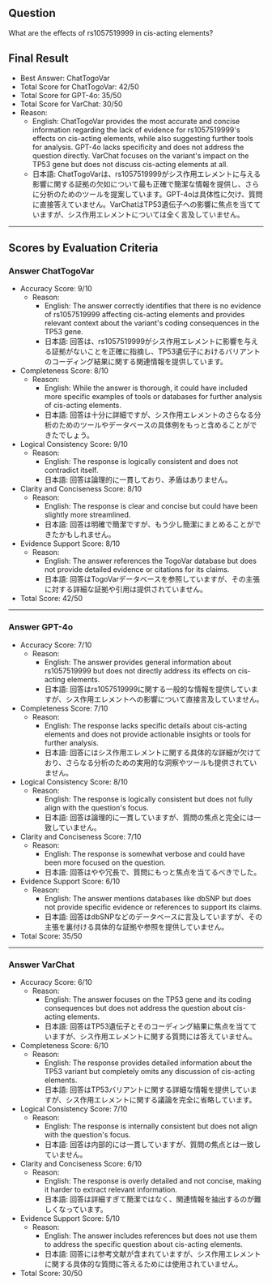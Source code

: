 ## Question

What are the effects of rs1057519999 in cis-acting elements?

## Final Result

- Best Answer: ChatTogoVar
- Total Score for ChatTogoVar: 42/50
- Total Score for GPT-4o: 35/50
- Total Score for VarChat: 30/50
- Reason:
  - English: ChatTogoVar provides the most accurate and concise information regarding the lack of evidence for rs1057519999's effects on cis-acting elements, while also suggesting further tools for analysis. GPT-4o lacks specificity and does not address the question directly. VarChat focuses on the variant's impact on the TP53 gene but does not discuss cis-acting elements at all.
  - 日本語: ChatTogoVarは、rs1057519999がシス作用エレメントに与える影響に関する証拠の欠如について最も正確で簡潔な情報を提供し、さらに分析のためのツールを提案しています。GPT-4oは具体性に欠け、質問に直接答えていません。VarChatはTP53遺伝子への影響に焦点を当てていますが、シス作用エレメントについては全く言及していません。

---

## Scores by Evaluation Criteria

### Answer ChatTogoVar
- Accuracy Score: 9/10
  - Reason: 
    - English: The answer correctly identifies that there is no evidence of rs1057519999 affecting cis-acting elements and provides relevant context about the variant's coding consequences in the TP53 gene.
    - 日本語: 回答は、rs1057519999がシス作用エレメントに影響を与える証拠がないことを正確に指摘し、TP53遺伝子におけるバリアントのコーディング結果に関する関連情報を提供しています。
- Completeness Score: 8/10
  - Reason: 
    - English: While the answer is thorough, it could have included more specific examples of tools or databases for further analysis of cis-acting elements.
    - 日本語: 回答は十分に詳細ですが、シス作用エレメントのさらなる分析のためのツールやデータベースの具体例をもっと含めることができたでしょう。
- Logical Consistency Score: 9/10
  - Reason: 
    - English: The response is logically consistent and does not contradict itself.
    - 日本語: 回答は論理的に一貫しており、矛盾はありません。
- Clarity and Conciseness Score: 8/10
  - Reason: 
    - English: The response is clear and concise but could have been slightly more streamlined.
    - 日本語: 回答は明確で簡潔ですが、もう少し簡潔にまとめることができたかもしれません。
- Evidence Support Score: 8/10
  - Reason: 
    - English: The answer references the TogoVar database but does not provide detailed evidence or citations for its claims.
    - 日本語: 回答はTogoVarデータベースを参照していますが、その主張に対する詳細な証拠や引用は提供されていません。
- Total Score: 42/50

---

### Answer GPT-4o
- Accuracy Score: 7/10
  - Reason: 
    - English: The answer provides general information about rs1057519999 but does not directly address its effects on cis-acting elements.
    - 日本語: 回答はrs1057519999に関する一般的な情報を提供していますが、シス作用エレメントへの影響について直接言及していません。
- Completeness Score: 7/10
  - Reason: 
    - English: The response lacks specific details about cis-acting elements and does not provide actionable insights or tools for further analysis.
    - 日本語: 回答にはシス作用エレメントに関する具体的な詳細が欠けており、さらなる分析のための実用的な洞察やツールも提供されていません。
- Logical Consistency Score: 8/10
  - Reason: 
    - English: The response is logically consistent but does not fully align with the question's focus.
    - 日本語: 回答は論理的に一貫していますが、質問の焦点と完全には一致していません。
- Clarity and Conciseness Score: 7/10
  - Reason: 
    - English: The response is somewhat verbose and could have been more focused on the question.
    - 日本語: 回答はやや冗長で、質問にもっと焦点を当てるべきでした。
- Evidence Support Score: 6/10
  - Reason: 
    - English: The answer mentions databases like dbSNP but does not provide specific evidence or references to support its claims.
    - 日本語: 回答はdbSNPなどのデータベースに言及していますが、その主張を裏付ける具体的な証拠や参照を提供していません。
- Total Score: 35/50

---

### Answer VarChat
- Accuracy Score: 6/10
  - Reason: 
    - English: The answer focuses on the TP53 gene and its coding consequences but does not address the question about cis-acting elements.
    - 日本語: 回答はTP53遺伝子とそのコーディング結果に焦点を当てていますが、シス作用エレメントに関する質問には答えていません。
- Completeness Score: 6/10
  - Reason: 
    - English: The response provides detailed information about the TP53 variant but completely omits any discussion of cis-acting elements.
    - 日本語: 回答はTP53バリアントに関する詳細な情報を提供していますが、シス作用エレメントに関する議論を完全に省略しています。
- Logical Consistency Score: 7/10
  - Reason: 
    - English: The response is internally consistent but does not align with the question's focus.
    - 日本語: 回答は内部的には一貫していますが、質問の焦点とは一致していません。
- Clarity and Conciseness Score: 6/10
  - Reason: 
    - English: The response is overly detailed and not concise, making it harder to extract relevant information.
    - 日本語: 回答は詳細すぎて簡潔ではなく、関連情報を抽出するのが難しくなっています。
- Evidence Support Score: 5/10
  - Reason: 
    - English: The answer includes references but does not use them to address the specific question about cis-acting elements.
    - 日本語: 回答には参考文献が含まれていますが、シス作用エレメントに関する具体的な質問に答えるためには使用されていません。
- Total Score: 30/50
